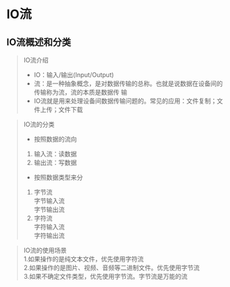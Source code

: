 # IO流
## IO流概述和分类
>IO流介绍
> - IO：输入/输出(Input/Output)
> - 流：是一种抽象概念，是对数据传输的总称。也就是说数据在设备间的传输称为流，流的本质是数据传
输
> - IO流就是用来处理设备间数据传输问题的。常见的应用：文件复制；文件上传；文件下载

> IO流的分类
>  - 按照数据的流向
>  1. 输入流：读数据
>  2. 输出流：写数据
>  
>  - 按照数据类型来分
>  1. 字节流        
>  字节输入流     
>  字节输出流
>  2. 字符流        
>  字符输入流     
>  字符输出流

> IO流的使用场景      
1.如果操作的是纯文本文件，优先使用字符流       
2.如果操作的是图片、视频、音频等二进制文件。优先使用字节流      
3.如果不确定文件类型，优先使用字节流。字节流是万能的流        



